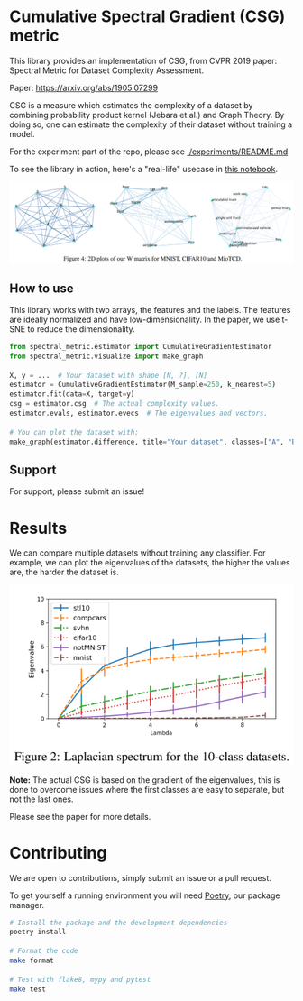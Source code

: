 # Cumulative Spectral Gradient (CSG) metric

This library provides an implementation of CSG, from CVPR 2019 paper: Spectral Metric for Dataset Complexity Assessment.

Paper: https://arxiv.org/abs/1905.07299

CSG is a measure which estimates the complexity of a dataset by combining probability product kernel (Jebara et al.) and
Graph Theory. By doing so, one can estimate the complexity of their dataset without training a model.

For the experiment part of the repo, please see [./experiments/README.md](./experiments/README.md)

To see the library in action, here's a "real-life" usecase in [this notebook](./notebooks/clinc_oos.ipynb).

![](./images/example.png)

## How to use

This library works with two arrays, the features and the labels. The features are ideally normalized and have
low-dimensionality. In the paper, we use t-SNE to reduce the dimensionality.

```python
from spectral_metric.estimator import CumulativeGradientEstimator
from spectral_metric.visualize import make_graph

X, y = ...  # Your dataset with shape [N, ?], [N]
estimator = CumulativeGradientEstimator(M_sample=250, k_nearest=5)
estimator.fit(data=X, target=y)
csg = estimator.csg  # The actual complexity values.
estimator.evals, estimator.evecs  # The eigenvalues and vectors.

# You can plot the dataset with:
make_graph(estimator.difference, title="Your dataset", classes=["A", "B", "C"])
```

## Support

For support, please submit an issue!

# Results

We can compare multiple datasets without training any classifier.
For example, we can plot the eigenvalues of the datasets, the
higher the values are, the harder the dataset is.

![](./images/evals.png)

**Note:** The actual CSG is based on the gradient of the eigenvalues,
this is done to overcome issues where the first classes are easy to separate, but not the last ones.

Please see the paper for more details.


# Contributing

We are open to contributions, simply submit an issue or a pull request.

To get yourself a running environment you will need [Poetry](https://python-poetry.org/), our package manager.

```bash
# Install the package and the development dependencies
poetry install 

# Format the code
make format

# Test with flake8, mypy and pytest
make test
```
